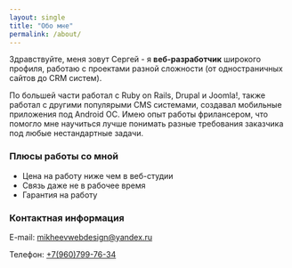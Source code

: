 ```yaml
---
layout: single
title: "Обо мне"
permalink: /about/
---
```


Здравствуйте, меня зовут Сергей - я **веб-разработчик** широкого профиля, работаю с проектами разной сложности (от одностраничных сайтов до CRM систем).

По большей части работал с Ruby on Rails, Drupal и Joomla!, также работал с другими популярыми CMS системами, создавал мобильные приложения под Android ОС. Имею опыт работы фрилансером, что помогло мне научиться лучше понимать разные требования заказчика под любые нестандартные задачи.

### Плюсы работы со мной
- Цена на работу ниже чем в веб-студии
- Связь даже не в рабочее время
- Гарантия на работу

### Контактная информация

E-mail: [mikheevwebdesign@yandex.ru](mailto:email@domain.com)

Телефон: [+7(960)799-76-34](tel:89607997634)

